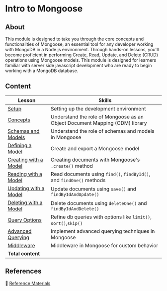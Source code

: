 <!-- ! Do not delete or rename this file! -->
<h1>
  <span class="prefix"></span>
  <span class="headline">Intro to Mongoose</span>
</h1>

## About

This module is designed to take you through the core concepts and functionalities of Mongoose, an essential tool for any developer working with MongoDB in a Node.js environment. Through hands-on lessons, you'll become proficient in performing Create, Read, Update, and Delete (CRUD) operations using Mongoose models. This module is designed for learners familiar with server side javascript development who are ready to begin working with a MongoDB database.

## Content

| Lesson                                                      | Skills                                                                      |
| ----------------------------------------------------------- | --------------------------------------------------------------------------- |
| [Setup](../setup/README.md)                                 | Setting up the development environment                                      |
| [Concepts](../concepts/README.md)                           | Understand the role of Mongoose as an Object Document Mapping (ODM) library |
| [Schemas and Models](../schemas-and-models/README.md)       | Understand the role of schemas and models in Mongoose                       |
| [Defining a Model](../defining-a-model/README.md)           | Create and export a Mongoose model                                          |
| [Creating with a Model](../creating-with-a-model/README.md) | Creating documents with Mongoose's `.create()` method                       |
| [Reading with a Model](../reading-with-a-model/README.md)   | Read documents using `find()`, `findById()`, and `findOne()` methods        |
| [Updating with a Model](../updating-with-a-model/README.md) | Update documents using `save()` and `findByIdAndUpdate()`                   |
| [Deleting with a Model](../deleting-with-a-model/README.md) | Delete documents using `deleteOne()` and `findByIdAndDelete()`              |
| [Query Options](../query-options/README.md)                 | Refine db queries with options like `limit()`, `sort()`,`skip()`            |
| [Advanced Querying](../advanced-querying/README.md)         | Implement advanced querying techniques in Mongoose                          |
| [Middleware](../middleware/README.md)                       | Middleware in Mongoose for custom behavior                                  |
| **Total content**                                           |                                                                             |

## References

📖 [Reference Materials](../references/README.md)
